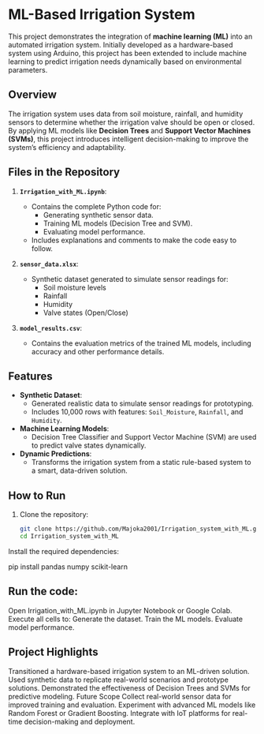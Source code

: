 # ML-Based Irrigation System

This project demonstrates the integration of **machine learning (ML)** into an automated irrigation system. Initially developed as a hardware-based system using Arduino, this project has been extended to include machine learning to predict irrigation needs dynamically based on environmental parameters.

## Overview
The irrigation system uses data from soil moisture, rainfall, and humidity sensors to determine whether the irrigation valve should be open or closed. By applying ML models like **Decision Trees** and **Support Vector Machines (SVMs)**, this project introduces intelligent decision-making to improve the system’s efficiency and adaptability.

## Files in the Repository
1. **`Irrigation_with_ML.ipynb`**:
   - Contains the complete Python code for:
     - Generating synthetic sensor data.
     - Training ML models (Decision Tree and SVM).
     - Evaluating model performance.
   - Includes explanations and comments to make the code easy to follow.

2. **`sensor_data.xlsx`**:
   - Synthetic dataset generated to simulate sensor readings for:
     - Soil moisture levels
     - Rainfall
     - Humidity
     - Valve states (Open/Close)

3. **`model_results.csv`**:
   - Contains the evaluation metrics of the trained ML models, including accuracy and other performance details.

## Features
- **Synthetic Dataset**:
  - Generated realistic data to simulate sensor readings for prototyping.
  - Includes 10,000 rows with features: `Soil_Moisture`, `Rainfall`, and `Humidity`.
- **Machine Learning Models**:
  - Decision Tree Classifier and Support Vector Machine (SVM) are used to predict valve states dynamically.
- **Dynamic Predictions**:
  - Transforms the irrigation system from a static rule-based system to a smart, data-driven solution.

## How to Run
1. Clone the repository:
   ```bash
   git clone https://github.com/Majoka2001/Irrigation_system_with_ML.git
   cd Irrigation_system_with_ML


Install the required dependencies:

pip install pandas numpy scikit-learn


## Run the code:

Open Irrigation_with_ML.ipynb in Jupyter Notebook or Google Colab.
Execute all cells to:
Generate the dataset.
Train the ML models.
Evaluate model performance.

## Project Highlights
Transitioned a hardware-based irrigation system to an ML-driven solution.
Used synthetic data to replicate real-world scenarios and prototype solutions.
Demonstrated the effectiveness of Decision Trees and SVMs for predictive modeling.
Future Scope
Collect real-world sensor data for improved training and evaluation.
Experiment with advanced ML models like Random Forest or Gradient Boosting.
Integrate with IoT platforms for real-time decision-making and deployment.
